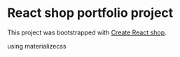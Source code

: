 # React shop portfolio project


This project was bootstrapped with [Create React shop](https://samerlagha.github.io/react-shop).

using materializecss

